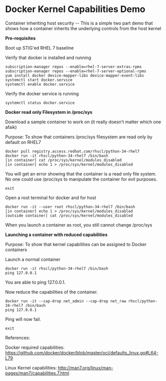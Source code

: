 # Docker Kernel Capabilities Demo
Container inheriting host security -- This is a simple two part demo that shows how a container inherits the underlying controls from the host kernel 

**Pre-requisites**

Boot up STIG'ed RHEL 7 baseline

Verify that docker is installed and running

```
subscription-manager repos --enable=rhel-7-server-extras-rpms
subscription-manager repos --enable=rhel-7-server-optional-rpms
yum install docker device-mapper-libs device-mapper-event-libs
systemctl start docker.service
systemctl enable docker.service
```
Verify the docker service is running

```
systemctl status docker.service
```

**Docker read only Filesystem in /proc/sys**

Download a sample container to work on (it really doesn’t matter which one afaik)

Purpose:  To show that containers /proc/sys filesystem are read only by default on RHEL7

```
docker pull registry.access.redhat.com/rhscl/python-34-rhel7
docker run -it rhscl/python-34-rhel7 /bin/bash
[in container] cat /proc/sys/kernel/modules_disabled
[in container] echo 1 > /proc/sys/kernel/modules_disabled
```

You will get an error showing that the container is a read only file system.  No one could use /proc/sys to manipulate the container for evil purposes.

```
exit
```

Open a root terminal for docker and for host
```
docker run -it --user root rhscl/python-34-rhel7 /bin/bash
[in container] echo 1 > /proc/sys/kernel/modules_disabled
[outside container] cat /proc/sys/kernel/modules_disabled
```
When you launch a container as root, you still cannot change /proc/sys

**Launching a container with reduced capabilities**

Purpose:  To show that kernel capabilities can be assigned to Docker containers

Launch a normal container
```
docker run -it rhscl/python-34-rhel7 /bin/bash
ping 127.0.0.1
```
You are able to ping 127.0.0.1.  

Now reduce the capabilities of the container.
```
docker run -it --cap-drop net_admin --cap-drop net_raw rhscl/python-34-rhel7 /bin/bash
ping 127.0.0.1
```
Ping will now fail.
```
exit
```
References:

Docker required capabilities: https://github.com/docker/docker/blob/master/oci/defaults_linux.go#L64-L79

Linux Kernel capabilities: http://man7.org/linux/man-pages/man7/capabilities.7.html
